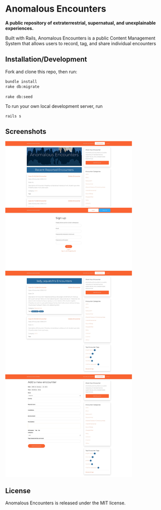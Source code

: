 # Anomalous Encounters

**A public repository of extraterrestrial, supernatual, and unexplainable experiences.**

Built with Rails, Anomalous Encounters is a public Content Management System that allows users to record, tag, and share individual encounters

## Installation/Development
Fork and clone this repo, then run:
```
bundle install
rake db:migrate

rake db:seed
```

To run your own local development server, run

```
rails s
```

## Screenshots


<img class="d-inline-block" src="app/assets/images/index.jpg" alt="root-path" width="400"/>

<img class="d-inline-block" src="app/assets/images/sign-up.jpg" alt="sign-up.html.erb" width="400"/>


<div style="display: inline-block">
  <img src="app/assets/images/user-index.jpg" alt="user-index.html.erb" width="400"/>
</div>
<div style="display: inline-block">
  <img src="app/assets/images/create.jpg" alt="create.html.erb" width="400"/>
</div>








## License
Anomalous Encounters is released under the MIT license.
